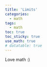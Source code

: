 ```yaml
---
title: 'Limits'
categories:
  - math
tags:
  - math 
toc: true
toc_sticky: true
use_math: true
# datatable: true
---
```


Love math :)


<script type="text/tikz">
\begin{tikzpicture}[scale=0.5]
    % Draw axes
    \draw[->] (-5,0) -- (5,0) node[right] {$x$};
    \draw[->] (0,-1) -- (0,25) node[above] {$y$};

    % Draw plot
    \draw[blue,smooth,samples=100,domain=-4.5:4.5] plot(\x,{\x*\x});

    % Labeling the plot
    \node at (3,9) [right] {$f(x)=x^2$};
\end{tikzpicture}
</script>